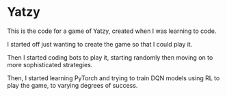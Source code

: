 # Yatzy

This is the code for a game of Yatzy, created when I was learning to code.

I started off just wanting to create the game so that I could play it. 

Then I started coding bots to play it, starting randomly then moving on to more sophisticated strategies.

Then, I started learning PyTorch and trying to train DQN models using RL to play the game, to varying degrees of success.